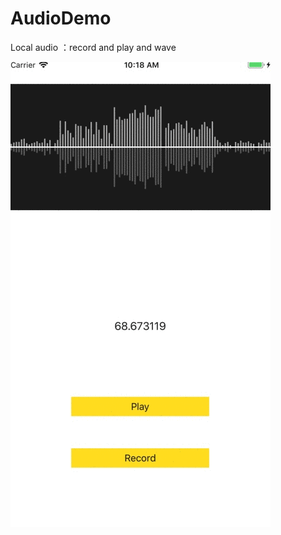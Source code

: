 # AudioDemo
Local audio ：record and play and wave

![demo.gif](https://github.com/xingfudeyutian/AudioDemo/blob/master/demo.gif)